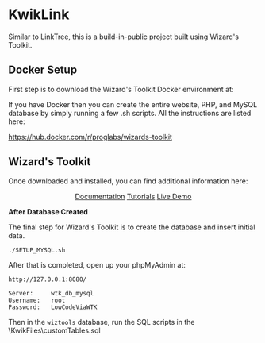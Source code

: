 # KwikLink
Similar to LinkTree, this is a build-in-public project built using Wizard's Toolkit.

## Docker Setup

First step is to download the Wizard's Toolkit Docker environment at:

If you have Docker then you can create the entire website, PHP, and MySQL database
by simply running a few .sh scripts.  All the instructions are listed here:

https://hub.docker.com/r/proglabs/wizards-toolkit

## Wizard's Toolkit

Once downloaded and installed, you can find additional information here:

<p align="center">
  <a href="https://wizardstoolkit.com/docs/">Documentation</a>
  <a href="https://wizardstoolkit.com/tutorials.htm">Tutorials</a>
  <a href="https://wizardstoolkit.com/wtk.php">Live Demo</a>
</p>

**After Database Created**

The final step for Wizard's Toolkit is to create the database and insert initial data.

```bash
./SETUP_MYSQL.sh
```

After that is completed, open up your phpMyAdmin at:

```
http://127.0.0.1:8080/

Server:     wtk_db_mysql
Username:   root
Password:   LowCodeViaWTK
```

Then in the `wiztools` database, run the SQL scripts in the \KwikFiles\customTables.sql

